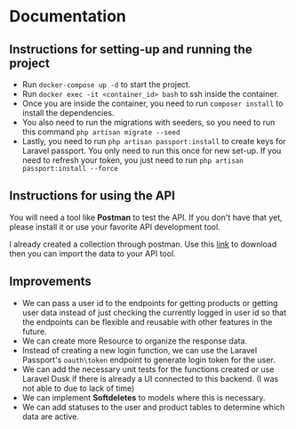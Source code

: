 # Documentation

## Instructions for setting-up and running the project
- Run `docker-compose up -d` to start the project.
- Run `docker exec -it <container_id> bash` to ssh inside the container.
- Once you are inside the container, you need to run `composer install` to install the dependencies.
- You also need to run the migrations with seeders, so you need to run this command  `php artisan migrate --seed`
- Lastly, you need to run  `php artisan passport:install` to create keys for Laravel passport. You only need to run this once for new set-up. If you need to refresh your token, you just need to run `php artisan passport:install --force` 

## Instructions for using the API
You will need a tool like **Postman** to test the API. If you don't have that yet, please install it or use your favorite API development tool.

I already created a collection through postman. Use this [link](https://www.getpostman.com/collections/730260bc5a4ae18a9044) to download then you can import the data to your API tool.

## Improvements
- We can pass a user id to the endpoints for getting products or getting user data instead of just checking the currently logged in user id so that the endpoints can be flexible and reusable with other features in the future.
- We can create more Resource to organize the response data.
- Instead of creating a new login function, we can use the Laravel Passport's  `oauth\token` endpoint to generate login token for the user.
- We can add the necessary unit tests for the functions created or use Laravel Dusk if there is already a UI connected to this backend. (I was not able to due to lack of time)
- We can implement **Softdeletes** to models where this is necessary.
- We can add statuses to the user and product tables to determine which data are active.

